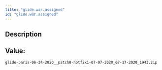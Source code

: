 ```yaml
---
title: "glide.war.assigned"
id: "glide.war.assigned"
---
```

## Description



## Value: 
```
glide-paris-06-24-2020__patch0-hotfix1-07-07-2020_07-17-2020_1943.zip
```